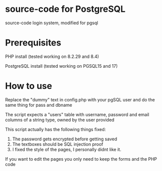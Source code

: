 # source-code for PostgreSQL
source-code login system, modified for pgsql

# Prerequisites
PHP install (tested working on 8.2.29 and 8.4)

PostgreSQL install (tested working on PGSQL15 and 17)

# How to use
Replace the "dummy" text in config.php with your pgSQL user and do the same thing for pass and dbname

The script expects a "users" table with username, password and email columns of a string type, owned by the user provided

This script actually has the following things fixed:
1. The password gets encrypted before getting saved
2. The textboxes should be SQL injection proof
3. I fixed the style of the pages, I personally didnt like it.

If you want to edit the pages you only need to keep the forms and the PHP code